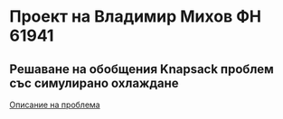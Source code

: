 # Проект на Владимир Михов ФН 61941

## Решаване на обобщения Knapsack проблем със симулирано охлаждане

[Описание на проблема](http://people.sc.fsu.edu/~jburkardt%20/datasets/generalized_assignment/generalized_assignment.html)
